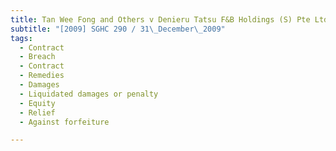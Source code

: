 ```yaml
---
title: Tan Wee Fong and Others v Denieru Tatsu F&B Holdings (S) Pte Ltd 
subtitle: "[2009] SGHC 290 / 31\_December\_2009"
tags:
  - Contract
  - Breach
  - Contract
  - Remedies
  - Damages
  - Liquidated damages or penalty
  - Equity
  - Relief
  - Against forfeiture

---
```


